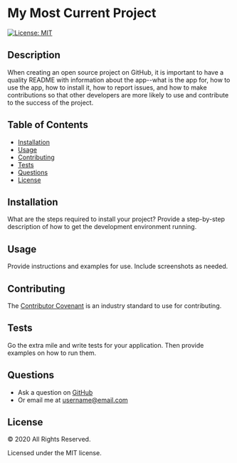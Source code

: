 
  # My Most Current Project
  [![License: MIT](https://img.shields.io/badge/License-MIT-yellow.svg)](https://opensource.org/licenses/MIT)

  ## Description

  When creating an open source project on GitHub, it is important to have a quality README with information about the app--what is the app for, how to use the app, how to install it, how to report issues, and how to make contributions so that other developers are more likely to use and contribute to the success of the project.

  ## Table of Contents

  * [Installation](#installation)
  * [Usage](#usage)
  * [Contributing](#contributing)
  * [Tests](#tests)
  * [Questions](#questions)
  * [License](#license)

  ## Installation

  What are the steps required to install your project? Provide a step-by-step description of how to get the development environment running.

  ## Usage

  Provide instructions and examples for use. Include screenshots as needed.

  ## Contributing

  The [Contributor Covenant](https://www.contributor-covenant.org/) is an industry standard to use for contributing.

  ## Tests

  Go the extra mile and write tests for your application. Then provide examples on how to run them.

  ## Questions

  * Ask a question on [GitHub](https://github.com/username)
  * Or email me at <username@email.com>

  ## License

  © 2020 All Rights Reserved.

  Licensed under the MIT license.
  